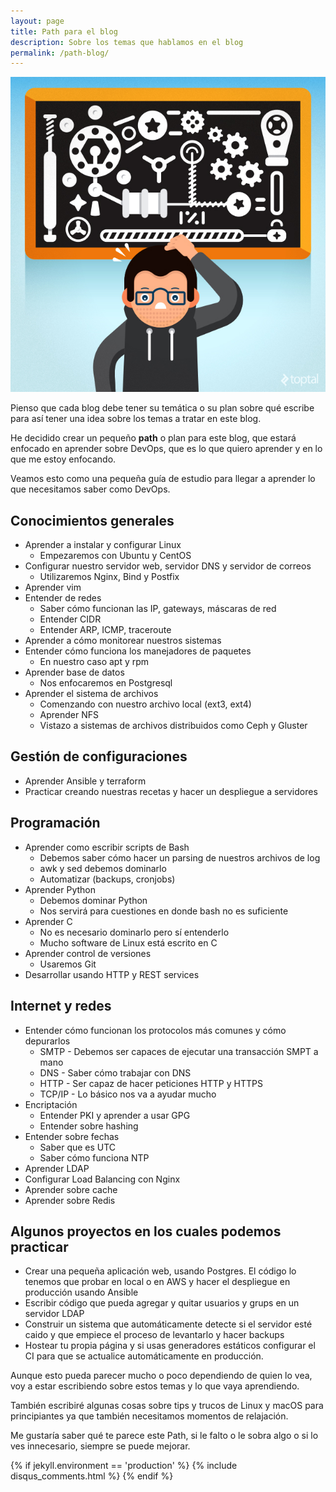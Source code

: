 ```yaml
---
layout: page
title: Path para el blog
description: Sobre los temas que hablamos en el blog
permalink: /path-blog/
---
```


<img src="/assets/img/what-devops.jpg" alt="DevOps Path" class="img-responsive author">

Pienso que cada blog debe tener su temática o su plan sobre qué escribe para
así tener una idea sobre los temas a tratar en este blog.

He decidido crear un pequeño **path** o plan para este blog, que estará enfocado
en aprender sobre DevOps, que es lo que quiero aprender y en lo que me estoy
enfocando.

Veamos esto como una pequeña guía de estudio para llegar a aprender lo que
necesitamos saber como DevOps.

## Conocimientos generales

* Aprender a instalar y configurar Linux
  * Empezaremos con Ubuntu y CentOS
* Configurar nuestro servidor web, servidor DNS y servidor de correos
  * Utilizaremos Nginx, Bind y Postfix
* Aprender vim
* Entender de redes
  * Saber cómo funcionan las IP, gateways, máscaras de red
  * Entender CIDR
  * Entender ARP, ICMP, traceroute
* Aprender a cómo monitorear nuestros sistemas
* Entender cómo funciona los manejadores de paquetes
  * En nuestro caso apt y rpm
* Aprender base de datos
  * Nos enfocaremos en Postgresql
* Aprender el sistema de archivos
  * Comenzando con nuestro archivo local (ext3, ext4)
  * Aprender NFS
  * Vistazo a sistemas de archivos distribuidos como Ceph y Gluster

## Gestión de configuraciones

* Aprender Ansible y terraform
* Practicar creando nuestras recetas y hacer un despliegue a servidores

## Programación

* Aprender como escribir scripts de Bash
  * Debemos saber cómo hacer un parsing de nuestros archivos de log
  * awk y sed debemos dominarlo
  * Automatizar (backups, cronjobs)
* Aprender Python
  * Debemos dominar Python
  * Nos servirá para cuestiones en donde bash no es suficiente
* Aprender C
  * No es necesario dominarlo pero sí entenderlo
  * Mucho software de Linux está escrito en C
* Aprender control de versiones
  * Usaremos Git
* Desarrollar usando HTTP y REST services

## Internet y redes

* Entender cómo funcionan los protocolos más comunes y cómo depurarlos
  * SMTP - Debemos ser capaces de ejecutar una transacción SMPT a mano
  * DNS - Saber cómo trabajar con DNS
  * HTTP - Ser capaz de hacer peticiones HTTP y HTTPS
  * TCP/IP - Lo básico nos va a ayudar mucho
* Encriptación
  * Entender PKI y aprender a usar GPG
  * Entender sobre hashing
* Entender sobre fechas
  * Saber que es UTC
  * Saber cómo funciona NTP
* Aprender LDAP
* Configurar Load Balancing con Nginx
* Aprender sobre cache
* Aprender sobre Redis

## Algunos proyectos en los cuales podemos practicar

* Crear una pequeña aplicación web, usando Postgres. El código lo tenemos que probar
en local o en AWS y hacer el despliegue en producción usando Ansible
* Escribir código que pueda agregar y quitar usuarios y grups en un servidor LDAP
* Construir un sistema que automáticamente detecte si el servidor esté caido y que
empiece el proceso de levantarlo y hacer backups
* Hostear tu propia página y si usas generadores estáticos configurar el CI para
que se actualice automáticamente en producción.

Aunque esto pueda parecer mucho o poco dependiendo de quien lo vea, voy
a estar escribiendo sobre estos temas y lo que vaya aprendiendo.

También escribiré algunas cosas sobre tips y trucos de Linux y macOS para
principiantes ya que también necesitamos momentos de relajación.

Me gustaría saber qué te parece este Path, si le falto o le sobra algo o
si lo ves innecesario, siempre se puede mejorar.

{% if jekyll.environment == 'production' %}
  {% include disqus_comments.html %}
{% endif %}
